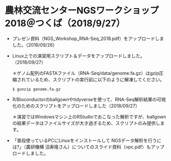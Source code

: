 
# 農林交流センターNGSワークショップ2018＠つくば（2018/9/27）

- プレゼン資料（NGS_Workshop_RNA-Seq_2018.pdf）をアップロードしました。（2018/09/26）
- Linux上での演習用スクリプト＆データをアップロードしました。（2018/09/27）

     ＊ゲノム配列のFASTAファイル（RNA-Seq/data/genome.fa.gz）はgzip圧縮されているため、スクリプトの実行前に以下のように解凍してください。 
    
    ``` $ gunzip genome.fa.gz ```
    
- R/Bioconductorのballgownやtidyverseを使って、RNA-Seq解析結果の可視化のためのスクリプトをアップロードしました（2018/09/27）

     ＊演習ではWindowsマシン上のRStudioでおこなった解析ですが、ballgownの結果データはファイルサイズが大き過ぎるため、スクリプトのみ提供します。

- 「普段使っているPCにLinuxをインストールして  NGSデータ解析を行うには?」（農研機構 沼寿隆さん）についてのスライド資料（vpc.pdf）もアップロードしました。
